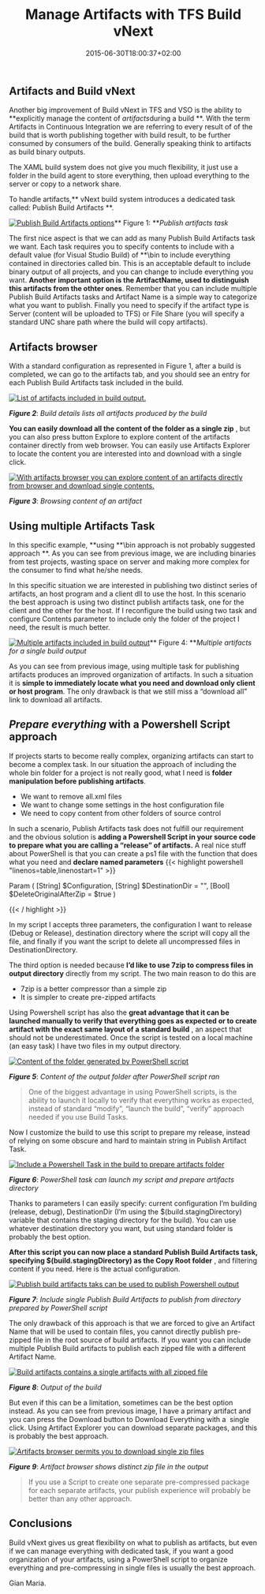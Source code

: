﻿---
title: "Manage Artifacts with TFS Build vNext"
description: ""
date: 2015-06-30T18:00:37+02:00
draft: false
tags: [build,Continuous Integration,vNext]
categories: [Tfs]
---
## Artifacts and Build vNext

Another big improvement of Build vNext in TFS and VSO is the ability to **explicitly manage the content of *artifacts*during a build **. With the term Artifacts in Continuous Integration we are referring to every result of of the build that is worth publishing together with build result, to be further consumed by consumers of the build. Generally speaking think to artifacts as build binary outputs.

The XAML build system does not give you much flexibility, it just use a folder in the build agent to store everything, then upload everything to the server or copy to a network share.

To handle artifacts,** vNext build system introduces a dedicated task called: Publish Build Artifacts **.

[![Publish Build Artifacts options](https://www.codewrecks.com/blog/wp-content/uploads/2015/06/image_thumb19.png "Publish Build Artifacts options")](https://www.codewrecks.com/blog/wp-content/uploads/2015/06/image19.png)** Figure 1: ***Publish artifacts task*

The first nice aspect is that we can add as many Publish Build Artifacts task we want. Each task requires you to specify contents to include with a  default value (for Visual Studio Build) of \*\*\bin to include everything contained in directories called bin. This is an acceptable default to include binary output of all projects, and you can change to include everything you want.  **Another important option is the ArtifactName, used to distinguish this artifacts from the othter ones**. Remember that you can include multiple Publish Build Artifacts tasks and Artifact Name is a simple way to categorize what you want to publish. Finally you need to specify if the artifact type is Server (content will be uploaded to TFS) or File Share (you will specify a standard UNC share path where the build will copy artifacts).

## Artifacts browser

With a standard configuration as represented in Figure 1, after a build is completed, we can go to the artifacts tab, and you should see an entry for each Publish Build Artifacts task included in the build.

[![List of artifacts included in build output.](https://www.codewrecks.com/blog/wp-content/uploads/2015/06/image_thumb20.png "Artifacts listing")](https://www.codewrecks.com/blog/wp-content/uploads/2015/06/image20.png)

 ***Figure 2***: *Build details lists all artifacts produced by the build*

 **You can easily download all the content of the folder as a single zip** , but you can also press button Explore to explore content of the artifacts container directly from web browser. You can easily use Artifacts Explorer to locate the content you are interested into and download with a single click.

[![With artifacts browser you can explore content of an artifacts directly from browser and download single contents.](https://www.codewrecks.com/blog/wp-content/uploads/2015/06/image_thumb21.png "Artifacts Browser")](https://www.codewrecks.com/blog/wp-content/uploads/2015/06/image21.png)

 ***Figure 3***: *Browsing content of an artifact*

## Using multiple Artifacts Task

In this specific example, **using \*\*\bin approach is not probably suggested approach **. As you can see from previous image, we are including binaries from test projects, wasting space on server and making more complex for the consumer to find what he/she needs.

In this specific situation we are interested in publishing two distinct series of artifacts, an host program and a client dll to use the host. In this scenario the best approach is using two distinct publish artifacts task, one for the client and the other for the host. If I reconfigure the build using two task and configure Contents parameter to include only the folder of the project I need, the result is much better.

[![Multiple artifacts included in build output](https://www.codewrecks.com/blog/wp-content/uploads/2015/06/image_thumb22.png "Multiple artifacts build")](https://www.codewrecks.com/blog/wp-content/uploads/2015/06/image22.png)** Figure 4: ***Multiple artifacts for a single build output*

As you can see from previous image, using multiple task for publishing artifacts produces an improved organization of artifacts. In such a situation it is  **simple to immediately locate what you need and download only client or host program**. The only drawback is that we still miss a “download all” link to download all artifacts.

## *Prepare everything* with a Powershell Script approach

If projects starts to become really complex, organizing artifacts can start to become a complex task. In our situation the approach of including the whole bin folder for a project is not really good, what I need is  **folder manipulation before publishing artifacts**.

- We want to remove all.xml files
- We want to change some settings in the host configuration file
- We need to copy content from other folders of source control

In such a scenario, Publish Artifacts task does not fulfill our requirement and the obvious solution is  **adding a Powershell Script in your source code to prepare what you are calling a “release” of artifacts.** A real nice stuff about PowerShell is that you can create a ps1 file with the function that does what you need and  **declare named parameters** {{< highlight powershell "linenos=table,linenostart=1" >}}


Param
(
    [String] $Configuration,
    [String] $DestinationDir = "",
    [Bool] $DeleteOriginalAfterZip = $true
)

{{< / highlight >}}

In my script I accepts three parameters, the configuration I want to release (Debug or Release), destination directory where the script will copy all the file, and finally if you want the script to delete all uncompressed files in DestinationDirectory.

The third option is needed because  **I’d like to use 7zip to compress files in output directory** directly from my script. The two main reason to do this are

- 7zip is a better compressor than a simple zip
- It is simpler to create pre-zipped artifacts

Using Powershell script has also the  **great advantage that it can be launched manually to verify that everything goes as expected or to create artifact with the exact same layout of a standard build** , an aspect that should not be underestimated. Once the script is tested on a local machine (an easy task) I have two files in my output directory.

[![Content of the folder generated by PowerShell script](https://www.codewrecks.com/blog/wp-content/uploads/2015/07/image20_thumb.png "Powershell script output")](https://www.codewrecks.com/blog/wp-content/uploads/2015/07/image20.png)

 ***Figure 5***: *Content of the output folder after PowerShell script ran*

> One of the biggest advantage in using PowerShell scripts, is the ability to launch it locally to verify that everything works as expected, instead of standard “modify”, “launch the build”, “verify” approach needed if you use Build Tasks.

Now I customize the build to use this script to prepare my release, instead of relying on some obscure and hard to maintain string in Publish Artifact Task.

[![Include a Powershell Task in the build to prepare artifacts folder](https://www.codewrecks.com/blog/wp-content/uploads/2015/07/image23_thumb.png "Launch powershell in the build.")](https://www.codewrecks.com/blog/wp-content/uploads/2015/07/image23.png)

 ***Figure 6***: *PowerShell task can launch my script and prepare artifacts directory*

Thanks to parameters I can easily specify: current configuration I’m building (release, debug), DestinationDir (I’m using the $(build.stagingDirectory) variable that contains the staging directory for the build). You can use whatever destination directory you want, but using standard folder is probably the best option.

 **After this script you can now place a standard Publish Build Artifacts task, specifying $(build.stagingDirectory) as the Copy Root folder** , and filtering content if you need. Here is the actual configuration.

[![Publish build artifacts taks can be used to publish Powershell output](https://www.codewrecks.com/blog/wp-content/uploads/2015/07/image26_thumb.png "publishing powershell output")](https://www.codewrecks.com/blog/wp-content/uploads/2015/07/image26.png)

 ***Figure 7***: *Include single Publish Build Artifacts to publish from directory prepared by PowerShell script*

The only drawback of this approach is that we are forced to give an Artifact Name that will be used to contain files, you cannot directly publish pre-zipped file in the root source of build artifacts. If you want you can include multiple Publish Build artifacts to publish each zipped file with a different Artifact Name.

[![Build artifacts contains a single artifacts with all zipped file](https://www.codewrecks.com/blog/wp-content/uploads/2015/07/image29_thumb.png "Build artifacts ")](https://www.codewrecks.com/blog/wp-content/uploads/2015/07/image29.png)

 ***Figure 8***: *Output of the build*

But even if this can be a limitation, sometimes can be the best option instead. As you can see from previous image, I have a primary artifact and you can press the Download button to Download Everything with a  single click. Using Artifact Explorer you can download separate packages, and this is probably the best approach.

[![Artifacts browser permits you to download single zip files](https://www.codewrecks.com/blog/wp-content/uploads/2015/07/image32_thumb.png "Artifacts browser.")](https://www.codewrecks.com/blog/wp-content/uploads/2015/07/image32.png)

 ***Figure 9***: *Artifact browser shows distinct zip file in the output*

> If you use a Script to create one separate pre-compressed package for each separate artifacts, your publish experience will probably be better than any other approach.

## Conclusions

Build vNext gives us great flexibility on what to publish as artifacts, but even if we can manage everything with dedicated task, if you want a good organization of your artifacts, using a PowerShell script to organize everything and pre-compressing in single files is usually the best approach.

Gian Maria.
